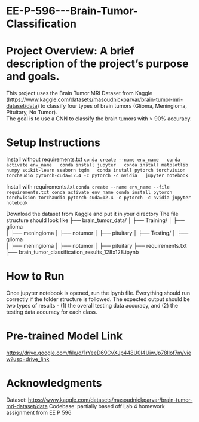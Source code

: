 # EE-P-596---Brain-Tumor-Classification
# Project Overview: A brief description of the project’s purpose and goals.
This project uses the Brain Tumor MRI Dataset from Kaggle (https://www.kaggle.com/datasets/masoudnickparvar/brain-tumor-mri-dataset/data) to classify four types of brain tumors (Glioma, Meningioma, Pituitary, No Tumor).   
The goal is to use a CNN to classify the brain tumors with > 90% accuracy. 

# Setup Instructions
Install without requirements.txt
`conda create --name env_name  
conda activate env_name  
conda install jupyter  
conda install matplotlib numpy scikit-learn seaborn tqdm  
conda install pytorch torchvision torchaudio pytorch-cuda=12.4 -c pytorch -c nvidia  
jupyter notebook`

Install with requirements.txt 
`conda create --name env_name --file requirements.txt
conda activate env_name
conda install pytorch torchvision torchaudio pytorch-cuda=12.4 -c pytorch -c nvidia
jupyter notebook`

Download the dataset from Kaggle and put it in your directory
The file structure should look like 
├── brain_tumor_data/
│   ├── Training/
│      ├── glioma    
│      ├── meningioma
│      ├── notumor
│      ├── pituitary
│   ├── Testing/
│      ├── glioma    
│      ├── meningioma
│      ├── notumor
│      ├── pituitary
├── requirements.txt
├── brain_tumor_classification_results_128x128.ipynb

# How to Run 
Once jupyter notebook is opened, run the ipynb file. Everything should run correctly if the folder structure is followed. 
The expected output should be two types of results - (1) the overall testing data accuracy, and (2) the testing data accuracy for each class. 

# Pre-trained Model Link
https://drive.google.com/file/d/1rYeeD69CvXJp448U0I4UiwJp78Ilof7m/view?usp=drive_link

# Acknowledgments
Dataset: https://www.kaggle.com/datasets/masoudnickparvar/brain-tumor-mri-dataset/data
Codebase: partially based off Lab 4 homework assignment from EE P 596
